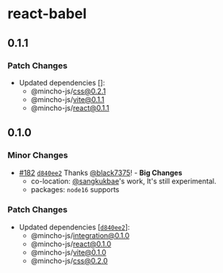 # react-babel

## 0.1.1

### Patch Changes

- Updated dependencies []:
  - @mincho-js/css@0.2.1
  - @mincho-js/vite@0.1.1
  - @mincho-js/react@0.1.1

## 0.1.0

### Minor Changes

- [#182](https://github.com/mincho-js/mincho/pull/182) [`d840ee2`](https://github.com/mincho-js/mincho/commit/d840ee2979fe23a0ddd97b9e182638b94ccf0d98) Thanks [@black7375](https://github.com/black7375)! - **Big Changes**
  - co-location: [@sangkukbae](https://github.com/sangkukbae)'s work, It's still experimental.
  - packages: `node16` supports

### Patch Changes

- Updated dependencies [[`d840ee2`](https://github.com/mincho-js/mincho/commit/d840ee2979fe23a0ddd97b9e182638b94ccf0d98)]:
  - @mincho-js/integration@0.1.0
  - @mincho-js/react@0.1.0
  - @mincho-js/vite@0.1.0
  - @mincho-js/css@0.2.0
